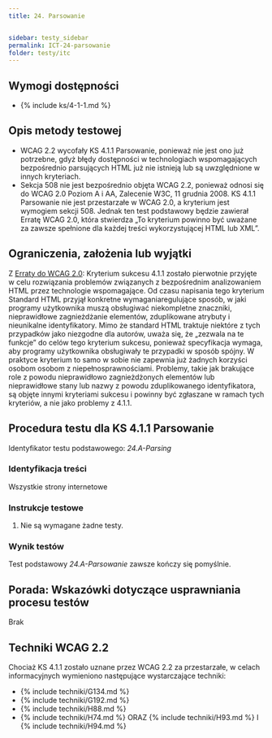 ```yaml
---
title: 24. Parsowanie


sidebar: testy_sidebar
permalink: ICT-24-parsowanie
folder: testy/itc
---
```


## Wymogi dostępności
- {% include ks/4-1-1.md %}

## Opis metody testowej
- WCAG 2.2 wycofały KS 4.1.1 Parsowanie, ponieważ nie jest ono już potrzebne, gdyż błędy dostępności w technologiach wspomagających bezpośrednio parsujących HTML już nie istnieją lub są uwzględnione w innych kryteriach.
- Sekcja 508 nie jest bezpośrednio objęta WCAG 2.2, ponieważ odnosi się do WCAG 2.0 Poziom A i AA, Zalecenie W3C, 11 grudnia 2008. KS 4.1.1 Parsowanie nie jest przestarzałe w WCAG 2.0, a kryterium jest wymogiem sekcji 508. Jednak ten test podstawowy będzie zawierał Erratę WCAG 2.0, która stwierdza „To kryterium powinno być uważane za zawsze spełnione dla każdej treści wykorzystującej HTML lub XML”.

<!-- Ten test podstawowy wymaga, aby treść nie zawierała błędów w składni elementów i atrybutów oraz zapewniała prawidłowo zagnieżdżone znaczniki początku/końca, aby uniknąć błędów, które uniemożliwiają programom użytkowników niezawodne przetwarzanie zawartości. Jeśli treści nie można przetworzyć w strukturę danych, wówczas różne programy użytkownika, w tym technologie wspomagające, mogą ją prezentować  odmiennie lub w ogóle nie potrafią jej przetworzyć.-->

## Ograniczenia, założenia lub wyjątki

Z [Erraty do WCAG 2.0](https://www.w3.org/WAI/WCAG20/errata/): Kryterium sukcesu 4.1.1 zostało pierwotnie przyjęte w celu rozwiązania problemów związanych z bezpośrednim analizowaniem HTML przez technologie wspomagające. Od czasu napisania tego kryterium Standard HTML przyjął konkretne wymaganiaregulujące sposób, w jaki programy użytkownika muszą obsługiwać niekompletne znaczniki, nieprawidłowe zagnieżdżanie elementów, zduplikowane atrybuty i nieunikalne identyfikatory. 
Mimo że standard HTML traktuje niektóre z tych przypadków jako niezgodne dla autorów, uważa się, że „zezwala na te funkcje” do celów tego kryterium sukcesu, ponieważ specyfikacja wymaga, aby programy użytkownika obsługiwały te przypadki w sposób spójny. W praktyce kryterium to samo w sobie nie zapewnia już żadnych korzyści osobom osobom z niepełnosprawnościami. 
Problemy, takie jak brakujące role z powodu nieprawidłowo zagnieżdżonych elementów lub nieprawidłowe stany lub nazwy z powodu zduplikowanego identyfikatora, są objęte innymi kryteriami sukcesu i powinny być zgłaszane w ramach tych kryteriów, a nie jako problemy z 4.1.1.

## Procedura testu dla KS 4.1.1 Parsowanie
Identyfikator testu podstawowego: _24.A-Parsing_
### Identyfikacja treści
Wszystkie strony internetowe

### Instrukcje testowe
1.	Nie są wymagane żadne testy.

### Wynik testów
Test podstawowy _24.A-Parsowanie_ zawsze kończy się pomyślnie.

## Porada: Wskazówki dotyczące usprawniania procesu testów

Brak

## Techniki WCAG 2.2
Chociaż KS 4.1.1 zostało uznane przez WCAG 2.2 za przestarzałe, w celach informacyjnych wymieniono następujące wystarczające techniki:

- {% include techniki/G134.md %}
- {% include techniki/G192.md %}
- {% include techniki/H88.md %}
- {% include techniki/H74.md %} ORAZ {% include techniki/H93.md %} I {% include techniki/H94.md %}
